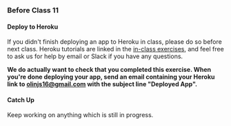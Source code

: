 ### Before Class 11
#### Deploy to Heroku
If you didn't finish deploying an app to Heroku in class, please do so before next class. Heroku tutorials are linked in the [in-class exercises](https://github.com/olinjs/olinjs/blob/master/lessons/10-deployment-scaling/INCLASS.md), and feel free to ask us for help by email or Slack if you have any questions.

**We do actually want to check that you completed this exercise. When you're done deploying your app, send an email containing your Heroku link to [olinjs16@gmail.com](olinjs16@gmail.com) with the subject line "Deployed App".**

#### Catch Up
Keep working on anything which is still in progress.
